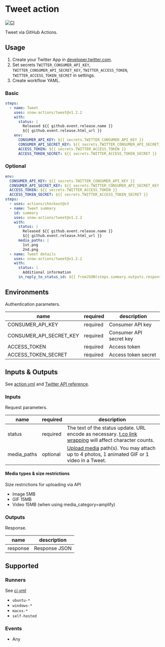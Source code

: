 # Tweet action

[![CI](https://github.com/snow-actions/tweet/actions/workflows/ci.yml/badge.svg)](https://github.com/snow-actions/tweet/actions/workflows/ci.yml)

Tweet via GitHub Actions.

## Usage

1. Create your Twitter App in [developer.twitter.com](https://developer.twitter.com/en/apps).
1. Set secrets `TWITTER_CONSUMER_API_KEY`, `TWITTER_CONSUMER_API_SECRET_KEY`, `TWITTER_ACCESS_TOKEN`, `TWITTER_ACCESS_TOKEN_SECRET` in settings.
1. Create workflow YAML.

### Basic

```yml
steps:
  - name: Tweet
    uses: snow-actions/tweet@v1.2.2
    with:
      status: |
        Released ${{ github.event.release.name }}
        ${{ github.event.release.html_url }}
    env:
      CONSUMER_API_KEY: ${{ secrets.TWITTER_CONSUMER_API_KEY }}
      CONSUMER_API_SECRET_KEY: ${{ secrets.TWITTER_CONSUMER_API_SECRET_KEY }}
      ACCESS_TOKEN: ${{ secrets.TWITTER_ACCESS_TOKEN }}
      ACCESS_TOKEN_SECRET: ${{ secrets.TWITTER_ACCESS_TOKEN_SECRET }}
```

### Optional

```yml
env:
  CONSUMER_API_KEY: ${{ secrets.TWITTER_CONSUMER_API_KEY }}
  CONSUMER_API_SECRET_KEY: ${{ secrets.TWITTER_CONSUMER_API_SECRET_KEY }}
  ACCESS_TOKEN: ${{ secrets.TWITTER_ACCESS_TOKEN }}
  ACCESS_TOKEN_SECRET: ${{ secrets.TWITTER_ACCESS_TOKEN_SECRET }}
steps:
  - uses: actions/checkout@v3
  - name: Tweet summary
    id: summary
    uses: snow-actions/tweet@v1.2.2
    with:
      status: |
        Released ${{ github.event.release.name }}
        ${{ github.event.release.html_url }}
      media_paths: |
        1st.png
        2nd.png
  - name: Tweet details
    uses: snow-actions/tweet@v1.2.2
    with:
      status: |
        Additional information
      in_reply_to_status_id: ${{ fromJSON(steps.summary.outputs.response).id_str }}
```

## Environments

Authentication parameters.

|name|required|description|
|---|---|---|
|CONSUMER_API_KEY|required|Consumer API key|
|CONSUMER_API_SECRET_KEY|required|Consumer API secret key|
|ACCESS_TOKEN|required|Access token|
|ACCESS_TOKEN_SECRET|required|Access token secret|

## Inputs & Outputs

See [action.yml](action.yml) and [Twitter API reference](https://developer.twitter.com/en/docs/twitter-api/v1/tweets/post-and-engage/api-reference/post-statuses-update).

### Inputs

Request parameters.

|name|required|description|
|---|---|---|
|status|required|The text of the status update. URL encode as necessary. [t.co link wrapping](https://developer.twitter.com/en/docs/basics/tco) will affect character counts.|
|media_paths|optional|[Upload media](https://developer.twitter.com/en/docs/twitter-api/v1/media/upload-media/overview) path(s). You may attach up to 4 photos, 1 animated GIF or 1 video in a Tweet.|

#### Media types & size restrictions

Size restrictions for uploading via API
- Image 5MB
- GIF 15MB
- Video 15MB (when using media_category=amplify)

### Outputs

Response.

|name|description|
|---|---|
|response|Response JSON|

## Supported

### Runners

See [ci.yml](.github/workflows/ci.yml)

- `ubuntu-*`
- `windows-*`
- `macos-*`
- `self-hosted`

### Events

- Any

